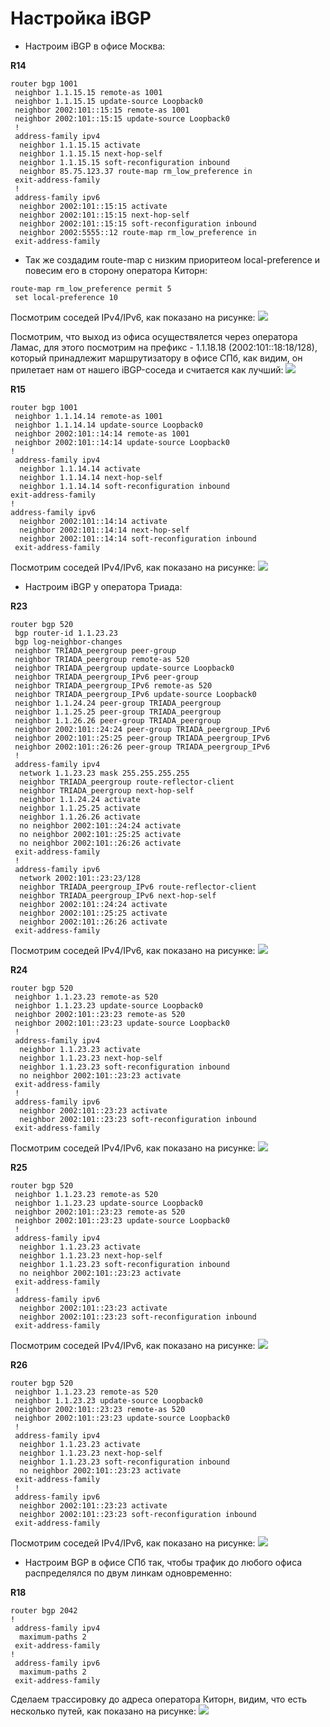 # Настройка iBGP

  * Настроим iBGP в офисе Москва:  

**R14**
```
router bgp 1001
 neighbor 1.1.15.15 remote-as 1001
 neighbor 1.1.15.15 update-source Loopback0
 neighbor 2002:101::15:15 remote-as 1001
 neighbor 2002:101::15:15 update-source Loopback0
 !
 address-family ipv4
  neighbor 1.1.15.15 activate
  neighbor 1.1.15.15 next-hop-self
  neighbor 1.1.15.15 soft-reconfiguration inbound
  neighbor 85.75.123.37 route-map rm_low_preference in
 exit-address-family
 !        
 address-family ipv6
  neighbor 2002:101::15:15 activate
  neighbor 2002:101::15:15 next-hop-self
  neighbor 2002:101::15:15 soft-reconfiguration inbound
  neighbor 2002:5555::12 route-map rm_low_preference in
 exit-address-family
```
  * Так же создадим route-map с низким приоритеом local-preference и повесим его в сторону оператора Киторн:
```
route-map rm_low_preference permit 5
 set local-preference 10
```
Посмотрим соседей IPv4/IPv6, как показано на рисунке:
![](https://github.com/devops-user/otus/blob/main/homeworks_prof/homework_27/images/R14.png)

Посмотрим, что выход из офиса осуществялется через оператора Ламас, для этого посмотрим на префикс - 1.1.18.18 (2002:101::18:18/128), который принадлежит маршрутизатору в офисе СПб, как видим, он прилетает нам от нашего iBGP-соседа и считается как лучший:
![](https://github.com/devops-user/otus/blob/main/homeworks_prof/homework_27/images/R14_show.png)

**R15**
```
router bgp 1001
 neighbor 1.1.14.14 remote-as 1001
 neighbor 1.1.14.14 update-source Loopback0
 neighbor 2002:101::14:14 remote-as 1001
 neighbor 2002:101::14:14 update-source Loopback0
!
 address-family ipv4
  neighbor 1.1.14.14 activate
  neighbor 1.1.14.14 next-hop-self
  neighbor 1.1.14.14 soft-reconfiguration inbound
exit-address-family
!
address-family ipv6
  neighbor 2002:101::14:14 activate
  neighbor 2002:101::14:14 next-hop-self
  neighbor 2002:101::14:14 soft-reconfiguration inbound
 exit-address-family
```
Посмотрим соседей IPv4/IPv6, как показано на рисунке:
![](https://github.com/devops-user/otus/blob/main/homeworks_prof/homework_27/images/R15.png)

  * Настроим iBGP у оператора Триада:

**R23**
```
router bgp 520
 bgp router-id 1.1.23.23
 bgp log-neighbor-changes
 neighbor TRIADA_peergroup peer-group
 neighbor TRIADA_peergroup remote-as 520
 neighbor TRIADA_peergroup update-source Loopback0
 neighbor TRIADA_peergroup_IPv6 peer-group
 neighbor TRIADA_peergroup_IPv6 remote-as 520
 neighbor TRIADA_peergroup_IPv6 update-source Loopback0
 neighbor 1.1.24.24 peer-group TRIADA_peergroup
 neighbor 1.1.25.25 peer-group TRIADA_peergroup
 neighbor 1.1.26.26 peer-group TRIADA_peergroup
 neighbor 2002:101::24:24 peer-group TRIADA_peergroup_IPv6
 neighbor 2002:101::25:25 peer-group TRIADA_peergroup_IPv6
 neighbor 2002:101::26:26 peer-group TRIADA_peergroup_IPv6
 !
 address-family ipv4
  network 1.1.23.23 mask 255.255.255.255
  neighbor TRIADA_peergroup route-reflector-client
  neighbor TRIADA_peergroup next-hop-self
  neighbor 1.1.24.24 activate
  neighbor 1.1.25.25 activate
  neighbor 1.1.26.26 activate
  no neighbor 2002:101::24:24 activate
  no neighbor 2002:101::25:25 activate
  no neighbor 2002:101::26:26 activate
 exit-address-family
 !
 address-family ipv6
  network 2002:101::23:23/128
  neighbor TRIADA_peergroup_IPv6 route-reflector-client
  neighbor TRIADA_peergroup_IPv6 next-hop-self
  neighbor 2002:101::24:24 activate
  neighbor 2002:101::25:25 activate
  neighbor 2002:101::26:26 activate
 exit-address-family
```
Посмотрим соседей IPv4/IPv6, как показано на рисунке:
![](https://github.com/devops-user/otus/blob/main/homeworks_prof/homework_27/images/R23.png)

**R24**
```
router bgp 520
 neighbor 1.1.23.23 remote-as 520
 neighbor 1.1.23.23 update-source Loopback0
 neighbor 2002:101::23:23 remote-as 520
 neighbor 2002:101::23:23 update-source Loopback0
 !
 address-family ipv4
  neighbor 1.1.23.23 activate
  neighbor 1.1.23.23 next-hop-self
  neighbor 1.1.23.23 soft-reconfiguration inbound
  no neighbor 2002:101::23:23 activate
 exit-address-family
 !
 address-family ipv6
  neighbor 2002:101::23:23 activate
  neighbor 2002:101::23:23 soft-reconfiguration inbound
 exit-address-family
```
Посмотрим соседей IPv4/IPv6, как показано на рисунке:
![](https://github.com/devops-user/otus/blob/main/homeworks_prof/homework_27/images/R24.png)

**R25**
```
router bgp 520
 neighbor 1.1.23.23 remote-as 520
 neighbor 1.1.23.23 update-source Loopback0
 neighbor 2002:101::23:23 remote-as 520
 neighbor 2002:101::23:23 update-source Loopback0
 !
 address-family ipv4
  neighbor 1.1.23.23 activate
  neighbor 1.1.23.23 next-hop-self
  neighbor 1.1.23.23 soft-reconfiguration inbound
  no neighbor 2002:101::23:23 activate
 exit-address-family
 !
 address-family ipv6
  neighbor 2002:101::23:23 activate
  neighbor 2002:101::23:23 soft-reconfiguration inbound
 exit-address-family
```
Посмотрим соседей IPv4/IPv6, как показано на рисунке:
![](https://github.com/devops-user/otus/blob/main/homeworks_prof/homework_27/images/R25.png)

**R26**
```
router bgp 520
 neighbor 1.1.23.23 remote-as 520
 neighbor 1.1.23.23 update-source Loopback0
 neighbor 2002:101::23:23 remote-as 520
 neighbor 2002:101::23:23 update-source Loopback0
 !
 address-family ipv4
  neighbor 1.1.23.23 activate
  neighbor 1.1.23.23 next-hop-self
  neighbor 1.1.23.23 soft-reconfiguration inbound
  no neighbor 2002:101::23:23 activate
 exit-address-family
 !
 address-family ipv6
  neighbor 2002:101::23:23 activate
  neighbor 2002:101::23:23 soft-reconfiguration inbound
 exit-address-family
```
Посмотрим соседей IPv4/IPv6, как показано на рисунке:
![](https://github.com/devops-user/otus/blob/main/homeworks_prof/homework_27/images/R26.png)

  * Настроим BGP в офисе СПб так, чтобы трафик до любого офиса распределялся по двум линкам одновременно:

**R18**
```
router bgp 2042
!
 address-family ipv4
  maximum-paths 2
 exit-address-family
!
 address-family ipv6
  maximum-paths 2
 exit-address-family
```
Сделаем трассировку до адреса оператора Киторн, видим, что есть несколько путей, как показано на рисунке:
![](https://github.com/devops-user/otus/blob/main/homeworks_prof/homework_27/images/R18_trace.png)
